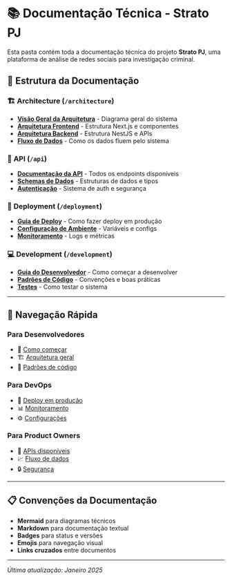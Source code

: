 # 📚 Documentação Técnica - Strato PJ

Esta pasta contém toda a documentação técnica do projeto **Strato PJ**, uma plataforma de análise de redes sociais para investigação criminal.

## 📁 Estrutura da Documentação

### 🏗️ **Architecture** (`/architecture`)
- **[Visão Geral da Arquitetura](./architecture/overview.md)** - Diagrama geral do sistema
- **[Arquitetura Frontend](./architecture/frontend.md)** - Estrutura Next.js e componentes
- **[Arquitetura Backend](./architecture/backend.md)** - Estrutura NestJS e APIs
- **[Fluxo de Dados](./architecture/data-flow.md)** - Como os dados fluem pelo sistema

### 🔌 **API** (`/api`)
- **[Documentação da API](./api/endpoints.md)** - Todos os endpoints disponíveis
- **[Schemas de Dados](./api/schemas.md)** - Estruturas de dados e tipos
- **[Autenticação](./api/authentication.md)** - Sistema de auth e segurança

### 🚀 **Deployment** (`/deployment`)
- **[Guia de Deploy](./deployment/setup.md)** - Como fazer deploy em produção
- **[Configuração de Ambiente](./deployment/environment.md)** - Variáveis e configs
- **[Monitoramento](./deployment/monitoring.md)** - Logs e métricas

### 💻 **Development** (`/development`)
- **[Guia do Desenvolvedor](./development/getting-started.md)** - Como começar a desenvolver
- **[Padrões de Código](./development/coding-standards.md)** - Convenções e boas práticas
- **[Testes](./development/testing.md)** - Como testar o sistema

---

## 🎯 Navegação Rápida

### Para Desenvolvedores
- 🚀 [Como começar](./development/getting-started.md)
- 🏗️ [Arquitetura geral](./architecture/overview.md)
- 🔧 [Padrões de código](./development/coding-standards.md)

### Para DevOps
- 🚀 [Deploy em produção](./deployment/setup.md)
- 📊 [Monitoramento](./deployment/monitoring.md)
- ⚙️ [Configurações](./deployment/environment.md)

### Para Product Owners
- 🔌 [APIs disponíveis](./api/endpoints.md)
- 📈 [Fluxo de dados](./architecture/data-flow.md)
- 🔒 [Segurança](./api/authentication.md)

---

## 📋 Convenções da Documentação

- **Mermaid** para diagramas técnicos
- **Markdown** para documentação textual
- **Badges** para status e versões
- **Emojis** para navegação visual
- **Links cruzados** entre documentos

---

*Última atualização: Janeiro 2025*

